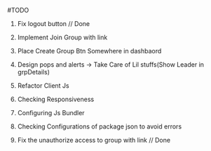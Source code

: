 #TODO

1. Fix logout button // Done
2. Implement Join Group with link
3. Place Create Group Btn Somewhere in dashbaord
4. Design pops and alerts
   -> Take Care of Lil stuffs(Show Leader in grpDetails)
5. Refactor Client Js
6. Checking Responsiveness
7. Configuring Js Bundler
8. Checking Configurations of package json to avoid errors

9. Fix the unauthorize access to group with link // Done
